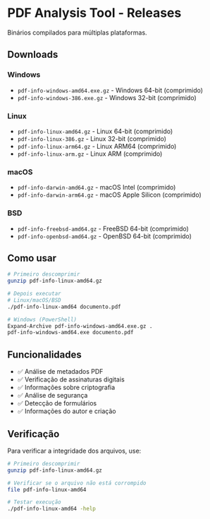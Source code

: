 # PDF Analysis Tool - Releases

Binários compilados para múltiplas plataformas.

## Downloads

### Windows
- `pdf-info-windows-amd64.exe.gz` - Windows 64-bit (comprimido)
- `pdf-info-windows-386.exe.gz` - Windows 32-bit (comprimido)

### Linux  
- `pdf-info-linux-amd64.gz` - Linux 64-bit (comprimido)
- `pdf-info-linux-386.gz` - Linux 32-bit (comprimido)
- `pdf-info-linux-arm64.gz` - Linux ARM64 (comprimido)
- `pdf-info-linux-arm.gz` - Linux ARM (comprimido)

### macOS
- `pdf-info-darwin-amd64.gz` - macOS Intel (comprimido)
- `pdf-info-darwin-arm64.gz` - macOS Apple Silicon (comprimido)

### BSD
- `pdf-info-freebsd-amd64.gz` - FreeBSD 64-bit (comprimido)
- `pdf-info-openbsd-amd64.gz` - OpenBSD 64-bit (comprimido)

## Como usar

```bash
# Primeiro descomprimir
gunzip pdf-info-linux-amd64.gz

# Depois executar
# Linux/macOS/BSD
./pdf-info-linux-amd64 documento.pdf

# Windows (PowerShell)
Expand-Archive pdf-info-windows-amd64.exe.gz .
pdf-info-windows-amd64.exe documento.pdf
```

## Funcionalidades

- ✅ Análise de metadados PDF
- ✅ Verificação de assinaturas digitais
- ✅ Informações sobre criptografia
- ✅ Análise de segurança
- ✅ Detecção de formulários
- ✅ Informações do autor e criação

## Verificação

Para verificar a integridade dos arquivos, use:

```bash
# Primeiro descomprimir
gunzip pdf-info-linux-amd64.gz

# Verificar se o arquivo não está corrompido
file pdf-info-linux-amd64

# Testar execução
./pdf-info-linux-amd64 -help
```
